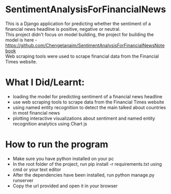 # SentimentAnalysisForFinancialNews
This is a Django application for predicting whether the sentiment of a financial news headline is positive, negative or neutral.<br>
This project didn't focus on model building, the project for building the model is here - https://github.com/Chengetanaim/SentimentAnalysisForFinancialNewsNotebook<br>
Web scraping tools were used to scrape financial data from the Financial Times website.

# What I Did/Learnt:
- loading the model for predicting sentiment of a financial news headline
- use web scraping tools to scrape data from the Financial Times website
- using named entity recognition to detect the main talked about countries in most financial news
- plotting interactive visualizations about sentiment and named entity recognition analytics using Chart js

# How to run the program
- Make sure you have python installed on your pc
- In the root folder of the project, run pip install -r requirements.txt using cmd or your text editor
- After the dependencies have been installed, run python manage.py runserver
- Copy the url provided and open it in your browser
